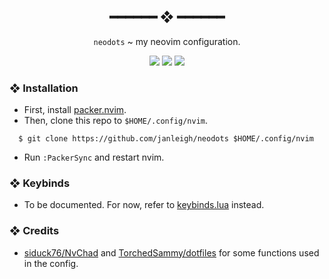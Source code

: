 <h2 align="center"> ━━━━━━  ❖  ━━━━━━ </h2>

<div align="center">

   <code>neodots</code> ~ my neovim configuration.
</div>

<div align="center">
   <img src="https://cdn.xndr.tech/u/6a1nam6.png">
   <img src="https://cdn.xndr.tech/u/pBKqsxR.png">
   <img src="https://cdn.xndr.tech/u/ErZjaAS.png">
</div>

### ❖ Installation

   * First, install [packer.nvim](https://github.com/wbthomason/packer.nvim).
   * Then, clone this repo to `$HOME/.config/nvim`.
   ```
     $ git clone https://github.com/janleigh/neodots $HOME/.config/nvim
   ```
   * Run `:PackerSync` and restart nvim.

### ❖ Keybinds

   * To be documented. For now, refer to [keybinds.lua](lua/core/keybinds.lua) instead.

### ❖ Credits

   * [siduck76/NvChad](https://github.com/siduck76/NvChad) and [TorchedSammy/dotfiles](https://github.com/TorchedSammy/dotfiles) for some functions used in the config.
